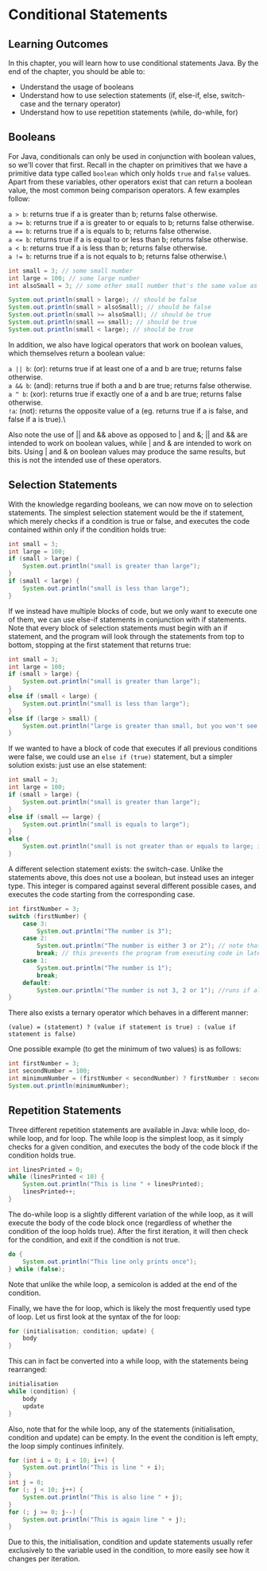 # Conditional Statements

## Learning Outcomes

In this chapter, you will learn how to use conditional statements Java.
By the end of the chapter, you should be able to:
- Understand the usage of booleans
- Understand how to use selection statements (if, else-if, else, switch-case and the ternary operator)
- Understand how to use repetition statements (while, do-while, for)

## Booleans

For Java, conditionals can only be used in conjunction with boolean values, so we'll cover that first. Recall in the chapter on primitives that we have a primitive data type called `boolean` which only holds `true` and `false` values. Apart from these variables, other operators exist that can return a boolean value, the most common being comparison operators. A few examples follow:

`a > b`: returns true if a is greater than b; returns false otherwise.\
`a >= b`: returns true if a is greater to or equals to b; returns false otherwise.\
`a == b`: returns true if a is equals to b; returns false otherwise.\
`a <= b`: returns true if a is equal to or less than b; returns false otherwise.\
`a < b`: returns true if a is less than b; returns false otherwise.\
`a != b`: returns true if a is not equals to b; returns false otherwise.\

```java
int small = 3; // some small number
int large = 100; // some large number
int alsoSmall = 3; // some other small number that's the same value as small

System.out.println(small > large); // should be false
System.out.println(small > alsoSmall); // should be false
System.out.println(small >= alsoSmall); // should be true
System.out.println(small == small); // should be true
System.out.println(small < large); // should be true
```

In addition, we also have logical operators that work on boolean values, which themselves return a boolean value:

`a || b`: (or): returns true if at least one of a and b are true; returns false otherwise.\
`a && b`: (and): returns true if both a and b are true; returns false otherwise.\
`a ^ b`: (xor): returns true if exactly one of a and b are true; returns false otherwise.\
`!a`: (not): returns the opposite value of a (eg. returns true if a is false, and false if a is true).\

Also note the use of || and && above as opposed to | and &; || and && are intended to work on boolean values, while | and & are intended to work on bits. Using | and & on boolean values may produce the same results, but this is not the intended use of these operators.

## Selection Statements

With the knowledge regarding booleans, we can now move on to selection statements. The simplest selection statement would be the if statement, which merely checks if a condition is true or false, and executes the code contained within only if the condition holds true:

```java
int small = 3;
int large = 100;
if (small > large) {
    System.out.println("small is greater than large");
}
if (small < large) {
    System.out.println("small is less than large");
}
```

If we instead have multiple blocks of code, but we only want to execute one of them, we can use else-if statements in conjunction with if statements. Note that every block of selection statements must begin with an if statement, and the program will look through the statements from top to bottom, stopping at the first statement that returns true:

```java
int small = 3;
int large = 100;
if (small > large) {
    System.out.println("small is greater than large");
}
else if (small < large) {
    System.out.println("small is less than large");
}
else if (large > small) {
    System.out.println("large is greater than small, but you won't see this printed out");
}
```

If we wanted to have a block of code that executes if all previous conditions were false, we could use an `else if (true)` statement, but a simpler solution exists: just use an else statement:

```java
int small = 3;
int large = 100;
if (small > large) {
    System.out.println("small is greater than large");
}
else if (small == large) {
    System.out.println("small is equals to large");
}
else {
    System.out.println("small is not greater than or equals to large; ie. small is less than large");
}
```

A different selection statement exists: the switch-case. Unlike the statements above, this does not use a boolean, but instead uses an integer type. This integer is compared against several different possible cases, and executes the code starting from the corresponding case.

```java
int firstNumber = 3;
switch (firstNumber) {
    case 3:
        System.out.println("The number is 3");
    case 2:
        System.out.println("The number is either 3 or 2"); // note that if the value is 3, it executes this line of code as well
        break; // this prevents the program from executing code in later blocks (known as fallthrough)
    case 1:
        System.out.println("The number is 1");
        break;
    default:
        System.our.println("The number is not 3, 2 or 1"); //runs if all previous cases fail
}
```


There also exists a ternary operator which behaves in a different manner:

`(value) = (statement) ? (value if statement is true) : (value if statement is false)`

One possible example (to get the minimum of two values) is as follows:

```java
int firstNumber = 3;
int secondNumber = 100;
int minimumNumber = (firstNumber < secondNumber) ? firstNumber : secondNumber;
System.out.println(minimumNumber);
```

## Repetition Statements

Three different repetition statements are available in Java: while loop, do-while loop, and for loop. The while loop is the simplest loop, as it simply checks for a given condition, and executes the body of the code block if the condition holds true.

```java
int linesPrinted = 0;
while (linesPrinted < 10) {
    System.out.println("This is line " + linesPrinted);
    linesPrinted++;
}
```

The do-while loop is a slightly different variation of the while loop, as it will execute the body of the code block once (regardless of whether the condition of the loop holds true). After the first iteration, it will then check for the condition, and exit if the condition is not true.

```java
do {
    System.out.println("This line only prints once");
} while (false);
```

Note that unlike the while loop, a semicolon is added at the end of the condition.

Finally, we have the for loop, which is likely the most frequently used type of loop. Let us first look at the syntax of the for loop:

```java
for (initialisation; condition; update) {
    body
}
```
This can in fact be converted into a while loop, with the statements being rearranged:

```java
initialisation
while (condition) {
    body
    update
}
```

Also, note that for the while loop, any of the statements (initialisation, condition and update) can be empty. In the event the condition is left empty, the loop simply continues infinitely.

```java
for (int i = 0; i < 10; i++) {
    System.out.println("This is line " + i);
}
int j = 0;
for (; j < 10; j++) {
    System.out.println("This is also line " + j);
}
for (; j >= 0; j--) {
    System.out.println("This is again line " + j);
}
```

Due to this, the initialisation, condition and update statements usually refer exclusively to the variable used in the condition, to more easily see how it changes per iteration.
